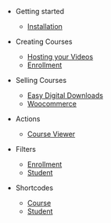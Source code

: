 - Getting started
  - [Installation](installation.md)

- Creating Courses
  - [Hosting your Videos](hosting-your-videos.md)
  - [Enrollment](enrollment.md)

- Selling Courses
  - [Easy Digital Downloads](easy-digital-downloads.md)
  - [Woocommerce](woocommerce.md)

- Actions
  - [Course Viewer](actions-course-viewer.md)

- Filters
  - [Enrollment](filters-enrollment.md)
  - [Student](filters-student.md)

- Shortcodes
  - [Course](shortcodes-course.md)
  - [Student](shortcodes-student.md)